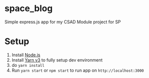 # space_blog
Simple express.js app for my
CSAD Module project for SP

# Setup
1. Install [Node.js](https://nodejs.org/en/download/)
2. Install [Yarn v3](https://yarnpkg.com/getting-started/install) to fully setup dev environment
3. do `yarn install`
4. Run `yarn start` or `npm start` to run app on `http://localhost:3000`
